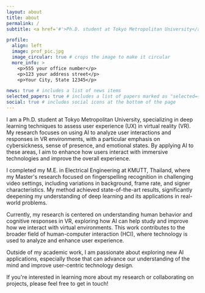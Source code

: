 ```yaml
---
layout: about
title: about
permalink: /
subtitle: <a href='#'>Ph.D. student at Tokyo Metropolitan University</a>.

profile:
  align: left
  image: prof_pic.jpg
  image_circular: true # crops the image to make it circular
  more_info: >
    <p>555 your office number</p>
    <p>123 your address street</p>
    <p>Your City, State 12345</p>

news: true # includes a list of news items
selected_papers: true # includes a list of papers marked as "selected={true}"
social: true # includes social icons at the bottom of the page
---
```


I am a Ph.D. student at Tokyo Metropolitan University, specializing in deep learning techniques to assess user experience (UX) in virtual reality (VR). My research focuses on using AI to analyze user interactions and responses in VR environments, with a particular emphasis on cybersickness, sense of presence, and emotional states. By applying AI to these areas, I aim to enhance how users interact with immersive technologies and improve the overall experience.

I completed my M.E. in Electrical Engineering at KMUTT, Thailand, where my Master's research focused on fingerspelling recognition in challenging video settings, including variations in background, frame rate, and signer characteristics. My method achieved state-of-the-art results, significantly deepening my understanding of deep learning and its applications in real-world problems.

Currently, my research is centered on understanding human behavior and cognitive responses in VR, exploring how AI can help study and improve how we interact with virtual environments. This work contributes to the broader field of human-computer interaction (HCI), where technology is used to analyze and enhance user experience.

Outside of my academic work, I am passionate about exploring new AI applications, especially those that can advance our understanding of the mind and improve user-centric technology design.

If you're interested in learning more about my research or collaborating on projects, please feel free to get in touch!
